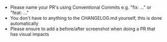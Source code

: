 * Please name your PR's using Conventional Commits e.g. "fix: ..." or "feat: ..."
* You don't have to anything to the CHANGELOG.md yourself, this is done automatically
* Please ensure to add a before/after screenshot when doing a PR that has visual impacts
